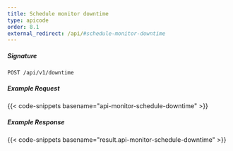 ```yaml
---
title: Schedule monitor downtime
type: apicode
order: 8.1
external_redirect: /api/#schedule-monitor-downtime
---
```


##### Signature
`POST /api/v1/downtime`
##### Example Request
{{< code-snippets basename="api-monitor-schedule-downtime" >}}
##### Example Response
{{< code-snippets basename="result.api-monitor-schedule-downtime" >}}